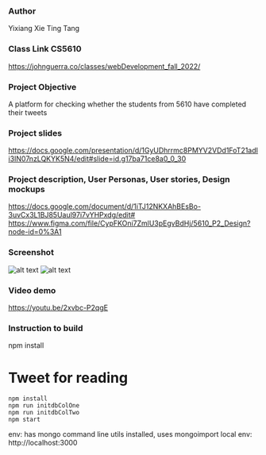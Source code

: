 ### Author ###
Yixiang Xie
Ting Tang

### Class Link CS5610 ###
https://johnguerra.co/classes/webDevelopment_fall_2022/

### Project Objective ###
A platform for checking whether the students from 5610 have completed their tweets

### Project slides ###
https://docs.google.com/presentation/d/1GyUDhrrmc8PMYV2VDd1FoT21adIi3IN07nzLQKYK5N4/edit#slide=id.g17ba71ce8a0_0_30

### Project description, User Personas, User stories, Design mockups ###
https://docs.google.com/document/d/1iTJ12NKXAhBEsBo-3uvCx3L1BJ85Uaul97i7vYHPxdg/edit#
https://www.figma.com/file/CypFKOni7ZmlU3pEgvBdHj/5610_P2_Design?node-id=0%3A1

### Screenshot ###
![alt text](https://assets.moveshanghai.com/Screenshot%202022-11-01%20at%2012.07.40.png, "Homepage")
![alt text](https://assets.moveshanghai.com/Screenshot%202022-11-01%20at%2012.07.57.png, "Detail")

### Video demo ###
https://youtu.be/2xvbc-P2qgE

### Instruction to build ###
npm install

# Tweet for reading

```
npm install
npm run initdbColOne
npm run initdbColTwo
npm start
```
env: has mongo command line utils installed, uses mongoimport
local env: http://localhost:3000

```

